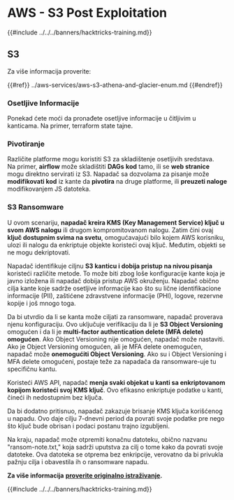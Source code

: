 # AWS - S3 Post Exploitation

{{#include ../../../banners/hacktricks-training.md}}

## S3

Za više informacija proverite:

{{#ref}}
../aws-services/aws-s3-athena-and-glacier-enum.md
{{#endref}}

### Osetljive Informacije

Ponekad ćete moći da pronađete osetljive informacije u čitljivim u kanticama. Na primer, terraform state tajne.

### Pivotiranje

Različite platforme mogu koristiti S3 za skladištenje osetljivih sredstava.\
Na primer, **airflow** može skladištiti **DAGs** **kod** tamo, ili se **web stranice** mogu direktno servirati iz S3. Napadač sa dozvolama za pisanje može **modifikovati kod** iz kante da **pivotira** na druge platforme, ili **preuzeti naloge** modifikovanjem JS datoteka.

### S3 Ransomware

U ovom scenariju, **napadač kreira KMS (Key Management Service) ključ u svom AWS nalogu** ili drugom kompromitovanom nalogu. Zatim čini ovaj **ključ dostupnim svima na svetu**, omogućavajući bilo kojem AWS korisniku, ulozi ili nalogu da enkriptuje objekte koristeći ovaj ključ. Međutim, objekti se ne mogu dekriptovati.

Napadač identifikuje ciljnu **S3 kanticu i dobija pristup na nivou pisanja** koristeći različite metode. To može biti zbog loše konfiguracije kante koja je javno izložena ili napadač dobija pristup AWS okruženju. Napadač obično cilja kante koje sadrže osetljive informacije kao što su lične identifikacione informacije (PII), zaštićene zdravstvene informacije (PHI), logove, rezervne kopije i još mnogo toga.

Da bi utvrdio da li se kanta može ciljati za ransomware, napadač proverava njenu konfiguraciju. Ovo uključuje verifikaciju da li je **S3 Object Versioning** omogućen i da li je **multi-factor authentication delete (MFA delete) omogućen**. Ako Object Versioning nije omogućen, napadač može nastaviti. Ako je Object Versioning omogućen, ali je MFA delete onemogućen, napadač može **onemogućiti Object Versioning**. Ako su i Object Versioning i MFA delete omogućeni, postaje teže za napadača da ransomware-uje tu specifičnu kantu.

Koristeći AWS API, napadač **menja svaki objekat u kanti sa enkriptovanom kopijom koristeći svoj KMS ključ**. Ovo efikasno enkriptuje podatke u kanti, čineći ih nedostupnim bez ključa.

Da bi dodatno pritisnuo, napadač zakazuje brisanje KMS ključa korišćenog u napadu. Ovo daje cilju 7-dnevni period da povrati svoje podatke pre nego što ključ bude obrisan i podaci postanu trajno izgubljeni.

Na kraju, napadač može otpremiti konačnu datoteku, obično nazvanu "ransom-note.txt," koja sadrži uputstva za cilj o tome kako da povrati svoje datoteke. Ova datoteka se otprema bez enkripcije, verovatno da bi privukla pažnju cilja i obavestila ih o ransomware napadu.

**Za više informacija** [**proverite originalno istraživanje**](https://rhinosecuritylabs.com/aws/s3-ransomware-part-1-attack-vector/)**.**

{{#include ../../../banners/hacktricks-training.md}}
